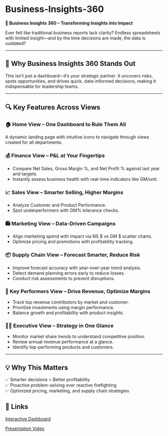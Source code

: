 # Business-Insights-360


 **🚀 Business Insights 360 – Transforming Insights into Impact**

Ever felt like traditional business reports lack clarity? Endless spreadsheets with limited insight—and by the time decisions are made, the data is outdated?

---

## 🌟 Why Business Insights 360 Stands Out

This isn’t just a dashboard—it’s your strategic partner. It uncovers risks, spots opportunities, and drives quick, data-informed decisions, making it indispensable for leadership teams.

---

## 🔍 Key Features Across Views

### 🏠 Home View – One Dashboard to Rule Them All
A dynamic landing page with intuitive icons to navigate through views created for all departments.

### 💰 Finance View – P&L at Your Fingertips
- Compare Net Sales, Gross Margin %, and Net Profit % against last year and targets.
- Instantly assess business health with real-time indicators like GM/unit.

### 📈 Sales View – Smarter Selling, Higher Margins
- Analyze Customer and Product Performance.
- Spot underperformers with GM% tolerance checks.

### 🛍️ Marketing View – Data-Driven Campaigns
- Align marketing spend with impact via NS $ vs GM $ scatter charts.
- Optimize pricing and promotions with profitability tracking.

### 📦 Supply Chain View – Forecast Smarter, Reduce Risk
- Improve forecast accuracy with year-over-year trend analysis.
- Detect demand planning errors early to reduce losses.
- Conduct risk assessments to prevent disruptions.

### 🔑 Key Performers View – Drive Revenue, Optimize Margins
- Track top revenue contributors by market and customer.
- Prioritize investments using margin performance.
- Balance growth and profitability with product insights.

### 👨‍💼 Executive View – Strategy in One Glance
- Monitor market share trends to understand competitive position.
- Review annual revenue performance at a glance.
- Identify top-performing products and customers.

---

## 💡 Why This Matters

✅ Smarter decisions = Better profitability  
✅ Proactive problem-solving over reactive firefighting  
✅ Optimized pricing, marketing, and supply chain strategies  



## 🔗 Links

<a href="https://app.powerbi.com/view?r=eyJrIjoiYzU4NzExMDEtN2M1My00Y2NkLWE0ZGItZjc4ZmM2ZWEwNTg0IiwidCI6ImM2ZTU0OWIzLTVmNDUtNDAzMi1hYWU5LWQ0MjQ0ZGM1YjJjNCJ9"> Interactive Dashboard </a> 

<a href="https://lnkd.in/gi-CN-cb"> Presentation Video </a> 


